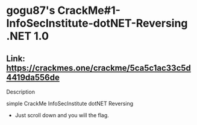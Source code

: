 # gogu87's CrackMe#1-InfoSecInstitute-dotNET-Reversing .NET 1.0

## Link: https://crackmes.one/crackme/5ca5c1ac33c5d4419da556de

Description

simple CrackMe InfoSecInstitute dotNET Reversing

- Just scroll down and you will the flag.
